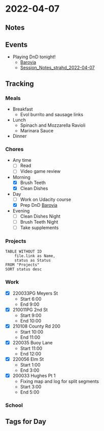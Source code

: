 # 2022-04-07
## Notes

## Events
- Playing DnD tonight!
	- [Barovia](../DnD/CurseOfStrahd/Barovia/Barovia.md)
	- [Session_Notes_strahd_2022-04-07](../DnD/CurseOfStrahd/Session_Notes/Session_Notes_strahd_2022-04-07.md)

## Tracking
### Meals
- Breakfast
	- Evol burrito and sausage links
- Lunch
	- Spinach and Mozzarella Ravioli
	- Marinara Sauce
- Dinner

### Chores
- Any time
	- [ ] Read
	- [ ] Video game review
- Morning
	- [x] Brush Teeth
	- [x] Clean Dishes
- Day
	- [ ] Work on Udacity course
	- [x] Prep DnD [Barovia](../DnD/CurseOfStrahd/Barovia/Barovia.md)
- Evening
	- [ ] Clean Dishes Night
	- [ ] Brush Teeth Night
	- [ ] Take supplements

### Projects
```dataview
TABLE WITHOUT ID
	file.link as Name,
	status as Status
FROM "Projects"
SORT status desc
```

### Work
- [x] 220033PG Meyers St
	- Start 6:00
	- End 9:00
- [x] 210011PG 2nd St
	- Start 9:00
	- End 10:00
- [x] 210108 County Rd 200
	- Start 10:00
	- End 11:00
- [x] 220035 Buoy Lane
	- Start 11:00
	- End 12:00
- [x] 220056 Elm St
	- Start 1:00
	- End 3:00
- [x] 200033 Hughes Pt 1
	- Fixing map and log for split segments
	- Start 3:00
	- End 5:00

### School

## Tags for Day